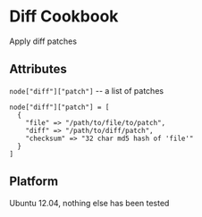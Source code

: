 # Diff Cookbook

Apply diff patches

## Attributes

`node["diff"]["patch"]` -- a list of patches

    node["diff"]["patch"] = [
      {
        "file" => "/path/to/file/to/patch",
        "diff" => "/path/to/diff/patch",
        "checksum" => "32 char md5 hash of 'file'"
      }
    ]

## Platform

Ubuntu 12.04, nothing else has been tested

